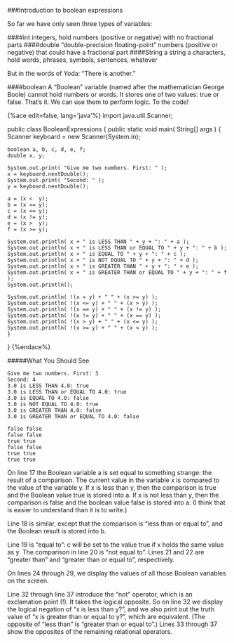 <!--djw: not sure if this is original or not???-->
<!--ajh: original enough????-->
###Introduction to boolean expressions

So far we have only seen three types of variables:

####int
integers, hold numbers (positive or negative) with no fractional parts
####double
“double-precision floating-point” numbers (positive or negative) that could have a fractional part
####String
a string a characters, hold words, phrases, symbols, sentences, whatever

But in the words of Yoda: “There is another.” 

####boolean
A “Boolean” variable (named after the mathematician George Boole) cannot hold numbers or words. It stores one of two values: true or false. That’s it. We can use them to perform logic. To the code!

{%ace edit=false, lang='java'%}
import java.util.Scanner;
 
public class BooleanExpressions
{
  public static void main( String[] args )
  {
    Scanner keyboard = new Scanner(System.in);
 
    boolean a, b, c, d, e, f;
    double x, y;
 
    System.out.print( "Give me two numbers. First: " );
    x = keyboard.nextDouble();
    System.out.print( "Second: " );
    y = keyboard.nextDouble();
 
    a = (x <  y);
    b = (x <= y);
    c = (x == y);
    d = (x != y);
    e = (x >  y);
    f = (x >= y);
 
    System.out.println( x + " is LESS THAN " + y + ": " + a );
    System.out.println( x + " is LESS THAN or EQUAL TO " + y + ": " + b );
    System.out.println( x + " is EQUAL TO " + y + ": " + c );
    System.out.println( x + " is NOT EQUAL TO " + y + ": " + d );
    System.out.println( x + " is GREATER THAN " + y + ": " + e );
    System.out.println( x + " is GREATER THAN or EQUAL TO " + y + ": " + f );
    System.out.println();
 
    System.out.println( !(x < y) + " " + (x >= y) );
    System.out.println( !(x <= y) + " " + (x > y) );
    System.out.println( !(x == y) + " " + (x != y) );
    System.out.println( !(x != y) + " " + (x == y) );
    System.out.println( !(x > y) + " " + (x <= y) );
    System.out.println( !(x >= y) + " " + (x < y) );
    }
}
{%endace%}


#####What You Should See
```
Give me two numbers. First: 3
Second: 4
3.0 is LESS THAN 4.0: true
3.0 is LESS THAN or EQUAL TO 4.0: true
3.0 is EQUAL TO 4.0: false
3.0 is NOT EQUAL TO 4.0: true
3.0 is GREATER THAN 4.0: false
3.0 is GREATER THAN or EQUAL TO 4.0: false

false false
false false
true true
false false
true true
true true
```

On line 17 the Boolean variable a is set equal to something strange: the result of a comparison. The current value in the variable x is compared to the value of the variable y. If x is less than y, then the comparison is true and the Boolean value true is stored into a. If x is not less than y, then the comparison is false and the boolean value false is stored into a. (I think that is easier to understand than it is to write.)

Line 18 is similar, except that the comparison is “less than or equal to”, and the Boolean result is stored into b.

Line 19 is “equal to”: c will be set to the value true if x holds the same value as y. The comparison in line 20 is “not equal to”. Lines 21 and 22 are “greater than” and “greater than or equal to”, respectively.

On lines 24 through 29, we display the values of all those Boolean variables on the screen.

Line 32 through line 37 introduce the “not” operator, which is an exclamation point (!). It takes the logical opposite. So on line 32 we display the logical negation of “x is less than y?”, and we also print out the truth value of “x is greater than or equal to y?”, which are equivalent. (The opposite of “less than” is “greater than or equal to”.) Lines 33 through 37 show the opposites of the remaining relational operators.